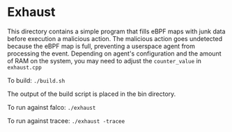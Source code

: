 # Exhaust
This directory contains a simple program that fills eBPF maps with junk data before execution a malicious action.
The malicious action goes undetected because the eBPF map is full, preventing a userspace agent from processing
the event. Depending on agent's configuration and the amount of RAM on the system, you may need to adjust the
`counter_value` in `exhaust.cpp`

To build: `./build.sh`

The output of the build script is placed in the bin directory.

To run against falco: `./exhaust`

To run against tracee: `./exhaust -tracee`
